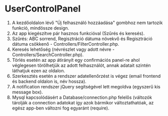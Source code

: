 # UserControlPanel

1. A kezdőoldalon lévő "Új felhasználó hozzáadása" gombhoz nem tartozik funkció, mindössze design.
2. Az app kiegészítve pár hasznos funkcióval (Szűrés és keresés).
3. Szűrés: ABC sorrend, Regisztráció dátuma növekvő és Regisztráció dátuma csökkenő - Controllers/FilterController.php.
4. Keresés lehetőség (névrészlet vagy adott névre - Controllers/SearchController.php).
5. Törlés esetén az app átirányít egy confirmációs panel-re ahol véglegesen törölhetjük az adott felhasználót, annak adatait szintén láthatjuk ezen az oldalon.
6. Szerkesztés esetén a rendszer adatellenőrzést is végez (email frontend és backend oldalon is, név hossza).
7. A notification rendszer jQuery segítségével lett megoldva (egyszerű kis message box).
8. Mysql kapcsolódásért a Database/connection.php felelős (változók tárolják a connection adatokat így azok bármikor változtathatóak, az egész app-ben változni fog egyaránt (require).
